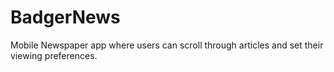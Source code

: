 # BadgerNews
Mobile Newspaper app where users can scroll through articles and set their viewing preferences.
